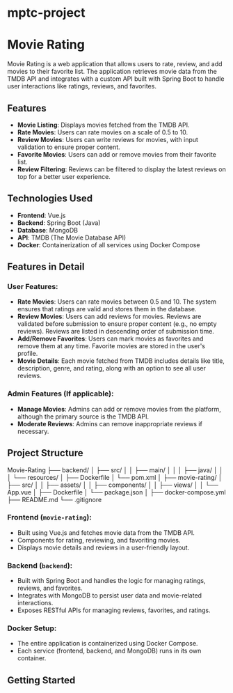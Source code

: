﻿# mptc-project

# Movie Rating

Movie Rating is a web application that allows users to rate, review, and add movies to their favorite list. The application retrieves movie data from the TMDB API and integrates with a custom API built with Spring Boot to handle user interactions like ratings, reviews, and favorites.

## Features

- **Movie Listing**: Displays movies fetched from the TMDB API.
- **Rate Movies**: Users can rate movies on a scale of 0.5 to 10.
- **Review Movies**: Users can write reviews for movies, with input validation to ensure proper content.
- **Favorite Movies**: Users can add or remove movies from their favorite list.
- **Review Filtering**: Reviews can be filtered to display the latest reviews on top for a better user experience.

## Technologies Used

- **Frontend**: Vue.js
- **Backend**: Spring Boot (Java)
- **Database**: MongoDB
- **API**: TMDB (The Movie Database API)
- **Docker**: Containerization of all services using Docker Compose

## Features in Detail

### User Features:
- **Rate Movies**: Users can rate movies between 0.5 and 10. The system ensures that ratings are valid and stores them in the database.
- **Review Movies**: Users can add reviews for movies. Reviews are validated before submission to ensure proper content (e.g., no empty reviews). Reviews are listed in descending order of submission time.
- **Add/Remove Favorites**: Users can mark movies as favorites and remove them at any time. Favorite movies are stored in the user's profile.
- **Movie Details**: Each movie fetched from TMDB includes details like title, description, genre, and rating, along with an option to see all user reviews.

### Admin Features (If applicable):
- **Manage Movies**: Admins can add or remove movies from the platform, although the primary source is the TMDB API.
- **Moderate Reviews**: Admins can remove inappropriate reviews if necessary.

## Project Structure
Movie-Rating
   ├── backend/
   │ ├── src/
   │ │ ├── main/
   │ │ │ ├── java/
   │ │ │ └── resources/
   │ ├── Dockerfile
   │ └── pom.xml
   │
   ├── movie-rating/
   │ ├── src/
   │ │ ├── assets/
   │ │ ├── components/
   │ │ ├── views/
   │ │ └── App.vue
   │ ├── Dockerfile
   │ └── package.json
   │
   ├── docker-compose.yml
   ├── README.md
   └── .gitignore
### Frontend (`movie-rating`):
- Built using Vue.js and fetches movie data from the TMDB API.
- Components for rating, reviewing, and favoriting movies.
- Displays movie details and reviews in a user-friendly layout.

### Backend (`backend`):
- Built with Spring Boot and handles the logic for managing ratings, reviews, and favorites.
- Integrates with MongoDB to persist user data and movie-related interactions.
- Exposes RESTful APIs for managing reviews, favorites, and ratings.

### Docker Setup:
- The entire application is containerized using Docker Compose.
- Each service (frontend, backend, and MongoDB) runs in its own container.

## Getting Started

   
